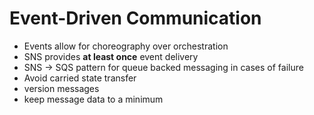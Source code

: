 # Event-Driven Communication

* Events allow for choreography over orchestration
* SNS provides **at least once** event delivery
* SNS -> SQS pattern for queue backed messaging in cases of failure
* Avoid carried state transfer
* version messages
* keep message data to a minimum
